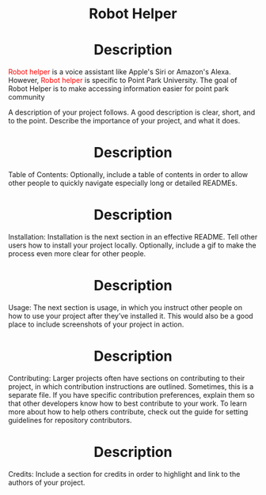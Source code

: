 <center><h1>Robot Helper</h1> </center>

<center><h1>Description</h1> </center> 
<p><span style='color:red' >Robot helper</span> is a voice assistant like Apple's Siri or Amazon's Alexa. However, <span style='color:red' >Robot helper</span> is specific to Point Park University. The goal of Robot Helper is to make accessing information easier for point park community </p>
A description of your project follows. A good description is clear, short, and to the point. Describe the importance of your project, and what it does.
<center><h1>Description</h1> </center> 
Table of Contents: Optionally, include a table of contents in order to allow other people to quickly navigate especially long or detailed READMEs.
<center><h1>Description</h1> </center> 
Installation: Installation is the next section in an effective README. Tell other users how to install your project locally. Optionally, include a gif to make the process even more clear for other people.
<center><h1>Description</h1> </center> 
Usage: The next section is usage, in which you instruct other people on how to use your project after they’ve installed it. This would also be a good place to include screenshots of your project in action.
<center><h1>Description</h1> </center> 
Contributing: Larger projects often have sections on contributing to their project, in which contribution instructions are outlined. Sometimes, this is a separate file. If you have specific contribution preferences, explain them so that other developers know how to best contribute to your work. To learn more about how to help others contribute, check out the guide for setting guidelines for repository contributors.
<center><h1>Description</h1> </center> 
Credits: Include a section for credits in order to highlight and link to the authors of your project.
